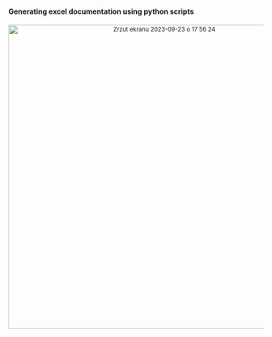 
#### Generating excel documentation using python scripts

<sub/>

<p align="center">

<img width="600" alt="Zrzut ekranu 2023-09-23 o 17 56 24" src="https://github.com/eda6767/generating_documentation_python_excel/assets/102791467/a0b9fc5f-df3a-42e9-83ae-918794e06b1d">
</p>




